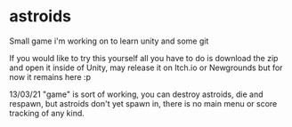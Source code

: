 # astroids

Small game i'm working on to learn unity and some git

If you would like to try this yourself all you have to do is download the zip and open it inside of Unity, may release it on Itch.io or Newgrounds but for now it remains here :p 

13/03/21
"game" is sort of working, you can destroy astroids, die and respawn, but astroids don't yet spawn in, there is no main menu or score tracking of any kind.
